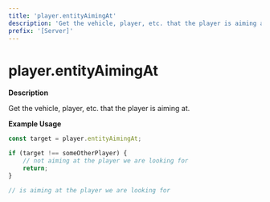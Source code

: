 ```yaml
---
title: 'player.entityAimingAt'
description: 'Get the vehicle, player, etc. that the player is aiming at.'
prefix: '[Server]'
---
```


# player.entityAimingAt

**Description**

Get the vehicle, player, etc. that the player is aiming at.

**Example Usage**

```js
const target = player.entityAimingAt;

if (target !== someOtherPlayer) {
    // not aiming at the player we are looking for
    return;
}

// is aiming at the player we are looking for
```
